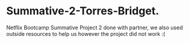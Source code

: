# Summative-2-Torres-Bridget.
Netflix Bootcamp Summative Project 2 done with partner, we also used outside resources to help us however the project did not work :(
